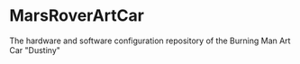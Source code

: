 MarsRoverArtCar
===============

The hardware and software configuration repository of the Burning Man Art Car "Dustiny"
